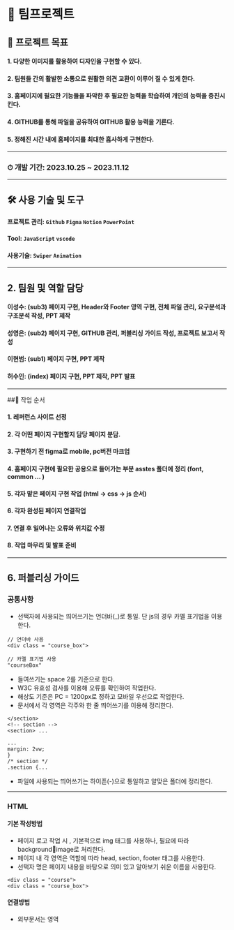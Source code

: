 # 🍅 팀프로젝트
## 🎯 프로젝트 목표

#### 1. 다양한 이미지를 활용하여 디자인을 구현할 수 있다.
#### 2. 팀원들 간의 활발한 소통으로 원활한 의견 교환이 이루어 질 수 있게 한다.
#### 3. 홈페이지에 필요한 기능들을 파악한 후 필요한 능력을 학습하여 개인의 능력을 증진시킨다.
#### 4. GITHUB를 통해 파일을 공유하여 GITHUB 활용 능력을 기른다.
#### 5. 정해진 시간 내에 홈페이지를 최대한 흡사하게 구현한다.
---
### ⏱ 개발 기간: 2023.10.25 ~ 2023.11.12

---

## 🛠 사용 기술 및 도구
#### **프로젝트 관리:** `Github` `Figma` `Notion` `PowerPoint`
  
#### **Tool:** `JavaScript` `vscode`

#### **사용기술:**  `Swiper` `Animation`

---
   
## 2. 팀원 및 역할 담당
#### **이성수:** (sub3) 페이지 구현, Header와 Footer 영역 구현, 전체 파일 관리, 요구분석과 구조분석 작성, PPT 제작

#### **성영은:** (sub2) 페이지 구현, GITHUB 관리, 퍼블리싱 가이드 작성, 프로젝트 보고서 작성

#### **이현범:**  (sub1) 페이지 구현, PPT 제작

#### **허수인:** (index) 페이지 구현, PPT 제작, PPT 발표

---

##📍 작업 순서
#### 1. 레퍼런스 사이트 선정
#### 2. 각 어떤 페이지 구현할지 담당 페이지 분담.
#### 3. 구현하기 전 figma로 mobile, pc버전 마크업
#### 4. 홈페이지 구현에 필요한 공용으로 들어가는 부분 asstes 폴더에 정리 (font, common … )
#### 5. 각자 맡은 페이지 구현 작업 (html → css → js 순서)
#### 6. 각자 완성된 페이지 연결작업
#### 7. 연결 후 일어나는 오류와 위치값 수정
#### 8. 작업 마무리 및 발표 준비

---
  
## 6. 퍼블리싱 가이드

### 공통사항
 - 선택자에 사용되는 띄어쓰기는 언더바(_)로 통일. 단 js의 경우 카멜 표기법을 이용한다.

```
// 언더바 사용
<div class = "course_box">
```

```
// 카멜 표기법 사용
"courseBox"
```

 - 들여쓰기는 space 2를 기준으로 한다.
 - W3C 유효성 검사를 이용해 오류를 확인하여 작업한다.
 - 해상도 기준은 PC = 1200px로 정하고 모바일 우선으로 작업한다.
 - 문서에서 각 영역은 각주와 한 줄 띄어쓰기를 이용해 정리한다.
```
</section>
<!-- section -->
<section> ...
```
     
```
...
margin: 2vw;
}
/* section */
.section {...
```
 - 파일에 사용되는 띄어쓰기는 하이픈(-)으로 통일하고 알맞은 폴더에 정리한다.
---
    
### HTML

#### 기본 작성방법
- 페이지 로고 작업 시 , 기본적으로 img 태그를 사용하나, 필요에 따라 backgroundimage로 처리한다.
- 페이지 내 각 영역은 역할에 따라 head, section, footer 태그를 사용한다.
- 선택자 명은 페이지 내용을 바탕으로 의미 있고 알아보기 쉬운 이름을 사용한다.
 
```
<div class = "course">
<div class = "course_box">
```

#### 연결방법
- 외부문서는 <head> 영역 <title>바로 밑에 <link>로 작성한다.
- <reset>, <common>, <favicon>, <style>, <js> 순서로 작성한다.
- 미디어 쿼리 기준 선언은 스타일 시트의 <link> 태그 안에 작성한다.

```
<link rel = "stylesheet" href = "./style-pc.css" media = "(width >= 1200px)">
```

- 플러그인의 경우 바디 영역 제일 마지막에 삽입하여 작업한다.
- id 속성자의 경우 꼭 필요한 경우에만 사용하고 불필요한 경우에서의 사용을 지양한다.
- favicon의 경우 assets 폴더의 png 파일을 link로 걸어서 사용한다.
 
---

### CSS

- 폰트와 아이콘 등 중복되는 소스는 assets 폴더를 이용하여 공유한다.
- 컬러는 #컬러코드와 소문자를 이용하여 작성.

```
#FF5C9B, rgb(225,92,155) ... - X
#ff5c9b - O
```

- 사이즈 값은 상황에 따라 rem, vw를 혼용하여 사용한다.
- 값이 “0”인 경우에는 단위를 생략한다.
- 선택자 작성 시 하위 선택자 작성 방식을 사용한다.
 
---

### JAVA SCRIPT

- 기본적으로 큰 따옴표(””)를 사용하고 필요 시에만 백틱(``)을 사용한다.
- const를 사용하여 모든 지역 변수를 선언. 변수를 다시 할당해야 할 경우에만 let을 사용하고 var의 사용은 지양한다.
- 선언 시 이름은 html에서 사용한 선택자 명을 바탕으로 카멜 표기법으로 작성한다.

```
const kitTitle = document.querySelector(".kit_title");
```

- 필요한 경우 코드 옆에 주석을 달아 현재 코드가 어떤 기능을 하고 있는지 설명한다.

---
   
## 5. 디렉토리 구조 분석
    
   ![앗!츄~구조분석](https://github.com/sslee1210/JavaScriptTeamProject/assets/142865231/8e132484-826c-4a1c-808d-750a6ddde20c)
   
---

## 6. 요구 분석

![앗!츄~요구분석](https://github.com/sslee1210/JavaScriptTeamProject/assets/142865231/0fdd11c2-c5c2-4d37-8d49-007efd0c3053)

---

## 9. PowerPoint
### [**🔗 PPT 바로가기**](https://drive.google.com/file/d/1sXAVAAeBlcg1zeKZ0RDTccCbTNhgJsfk/view?usp=sharing)

---  

# 🎈 프로젝트 회고


## 문제 및 해결

### 상황 1
  - #### 문제 발생:
      loop 설정을 못해 text가 이동을 하면 서로 이어져야 하는데 이어지지 않아 여백이 생겼음.

  - #### 해결 방안:
      하나의 p에 다 넣어두었던 text를 끊어지는 부분 에서 나눠 여러개의 p 를 만들어주어 하나의 div로 감싸 class옆에 dir=”ltr”, dir=”rtl”을 넣어주어 서로 다른방향으로 움직이게 애니메이션을 설정함.

### 상황 2
  - #### 문제 발생:
      sub3 페이지에서 하나의 a태그 안에 text와 이미지까지 넣어보고 a태그에 이미지를 넣는대신 백그라운드 이미지로도 넣어봤는데 hover:border값 을 넣으면 border값만큼 이미지가 뒤로 밀렸음.
      
  - #### 해결 방안:
      하나의 div안에 a태그와 img태그를 따로 주어 a 태그에 text내용을 넣어주어 a태그에만 hover:border값을 넣어주었더니 이미지 밀림 현상 없이 border가 잘 적용되었음.

### 상황 3
  - #### 문제 발생:
      스크롤을 끝까지 내렸을 때 화살표가 오른쪽 하단에 position:absolute로 고정되어 있다가 스크롤을 올리면 position:fixed로 바뀌며 따라 올라가야 되지만 absolute에서 fixed로 바뀌지 않음.

  - #### 해결 방안:
     1. 고정된 상태인 position absolute의 상태에서 디자인을 입히고 그 상태에서 대상에 fixed 상태를 구분지어 줄 클래스를 하나 덧붙여 absolute 상태의 디자인을 덮어씌움.
      
     3. 스크롤이 원하는 상태(높이)를 넘어서면 fixed 상태를 만들어주기 위해 덧붙였던 클래스를 삭제해주고, 되돌아가면 fixed 상태로 되돌려주기 위해 클래스를 다시 붙여줌.

```
// JS
var $target = $('.sticky');
var $footer = $('.trigger');
$(window).on('scroll', function(){
  var $window = $(window), anchor = $window.scrollTop() + $window.height();
  var fot = $footer.offset().top;
  if (anchor > fot) $target.removeClass('fixed');
  else $target.addClass('fixed');
});
```
---

# 프로젝트 완료 리뷰
- ### 아쉬웠던 점:
  #### 1. 리액트를 활용함에 어렵고 서툴렀던 탓에 프로젝트 진행 속도가 늦어졌습니다
  #### 2. 낯을 많이 가리는 성격이라 팀원들과 좋은 팀워크를 이루지 못할 거라 생각했습니다
   
    
- ### 잘한 점:
  #### 1. 잠을 줄이고 공부 시간을 더 늘려 코딩 능력을 더 향상시키고 리액트를 활용함에 보다 더 능숙해 졌습니다
  #### 2. 처음엔 낯을 좀 가렸지만 용기를 내 팀원들에게 먼저 다가가 결국 팀원들과의 원활한 커뮤니케이션 및 협력을 통해 프로젝트를 성공적으로 완성 시킬 수 있었습니다
   
    
- ### 배운 점:
  #### 1. 리액트와 관련한 기술적 이해도를 상승시키고 기간 내에 프로젝트를 마무리 지을 수 있었습니다
  #### 2. 처음 만난 사람과의 친밀감을 형성하는 법을 알게 되어 팀원들과의 원활한 커뮤니케이션으로 협업 능력을 향상시켰고 밝은 팀 분위기를 유지하였으며, 팀원들을 이끌 수 있는 리더십 능력을 키울 수 있었습니다

# 프로젝트 바로가기
## [🔗 부산 스토리 텔링 협의회 ](https://sslee1210.github.io/JavaScriptTeamProject/index/index.html)
